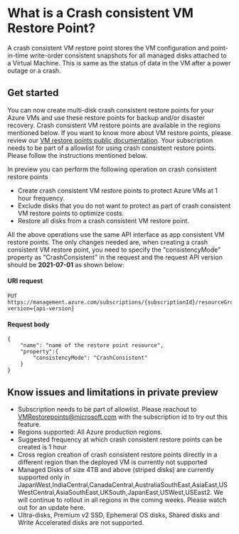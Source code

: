 # What is a Crash consistent VM Restore Point? 
A crash consistent VM restore point stores the VM configuration and point-in-time write-order consistent snapshots for all managed disks attached to a Virtual Machine. This is same as the status of data in the VM after a power outage or a crash.

## Get started
You can now create multi-disk crash consistent restore points for your Azure VMs and use these restore points for backup and/or disaster recovery. Crash consistent VM restore points are available in the regions mentioned below. If you want to know more about VM restore points, please review our [VM restore points public documentation](https://docs.microsoft.com/en-us/azure/virtual-machines/virtual-machines-create-restore-points). Your subscription needs to be part of a allowlist for using crash consistent restore points. Please follow the instructions mentioned below.

In preview you can perform the following operation on crash consistent restore points
* Create crash consistent VM restore points to protect Azure VMs at 1 hour frequency. 
* Exclude disks that you do not want to protect as part of crash consistent VM restore points to optimize costs.
* Restore all disks from a crash consistent VM restore point.

All the above operations use the same API interface as app consistent VM restore points. The only changes needed are, when creating a crash consistent VM restore point, you need to specify the "consistencyMode" property as "CrashConsistent" in the request and the request API version should be **2021-07-01** as shown below:

#### URI request
```
PUT https://management.azure.com/subscriptions/{subscriptionId}/resourceGroups/{resourceGroupName}/providers/Microsoft.Compute/restorePointCollections/{restorePointCollectionName}/restorePoints/{restorePointName}&api-version={api-version}
```
#### Request body
```
{
    "name": "name of the restore point resource",
    "property":{
        "consistencyMode": "CrashConsistent"
    } 
}
```

## Know issues and limitations in private preview
* Subscription needs to be part of allowlist. Please reachout to VMRestorepoints@microsoft.com with the subscription id to try out this feature.
* Regions supported: All Azure production regions.
* Suggested frequency at which crash consistent restore points can be created is 1 hour
* Cross region creation of crash consistent restore points directly in a different region than the deployed VM is currently not supported
* Managed Disks of size 4TB and above (striped disks) are currently supported only in JapanWest,IndiaCentral,CanadaCentral,AustraliaSouthEast,AsiaEast,USWestCentral,AsiaSouthEast,UKSouth,JapanEast,USWest,USEast2. We will continue to rollout in all regions in the coming weeks. Please watch out for an update here.
* Ultra-disks, Premium v2 SSD, Ephemeral OS disks, Shared disks and Write Accelerated disks are not supported.
